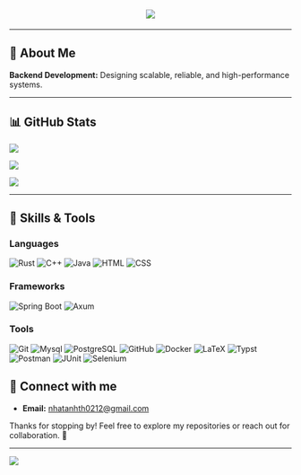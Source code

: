 <h1 align="center">
    <img src="https://readme-typing-svg.herokuapp.com/?font=Righteous&size=35&center=true&vCenter=true&width=500&height=70&duration=4000&lines=Hi+There!+👋;+I'm+Anh!;" />
</h1>

---

## 🐸 About Me  

**Backend Development:** Designing scalable, reliable, and high-performance systems.

---

## 📊 GitHub Stats

![](https://github-readme-stats.vercel.app/api?username=lunarcd&show_icons=true&theme=github_dark)  

![](https://github-readme-stats.vercel.app/api/top-langs?username=lunarcd&show_icons=true&locale=en&theme=github_dark&layout=compact&hide=jupyter%20notebook)

![](https://github-profile-trophy.vercel.app/?username=lunarcd&theme=darkhub&column=3&margin-w=15&margin-h=15)

---

## 🔧 Skills & Tools

### **Languages**
![Rust](https://img.shields.io/badge/Rust-000000?style=for-the-badge&logo=rust&logoColor=white)
![C++](https://img.shields.io/badge/C++-00599C?style=for-the-badge&logo=cplusplus&logoColor=white)
![Java](https://img.shields.io/badge/JAVA-blue?style=for-the-badge&logo=java&logoColor=white)
![HTML](https://img.shields.io/badge/HTML-E34F26?style=for-the-badge&logo=html5&logoColor=white)
![CSS](https://img.shields.io/badge/CSS-1572B6?style=for-the-badge&logo=css3&logoColor=white)


### Frameworks
![Spring Boot](https://img.shields.io/badge/SPRINGBOOT-6DB33F?style=for-the-badge&logo=spring&logoColor=white)
![Axum](https://img.shields.io/badge/Axum-000000?style=for-the-badge&logo=rust&logoColor=white)

### **Tools**
![Git](https://img.shields.io/badge/Git-F05032?style=for-the-badge&logo=git&logoColor=white)
![Mysql](https://img.shields.io/badge/MYSQL-4479A1?style=for-the-badge&logo=mysql&logoColor=white)
![PostgreSQL](https://img.shields.io/badge/PostgreSQL-336791?style=for-the-badge&logo=postgresql&logoColor=white)
![GitHub](https://img.shields.io/badge/GitHub-181717?style=for-the-badge&logo=github&logoColor=white)
![Docker](https://img.shields.io/badge/Docker-2496ED?style=for-the-badge&logo=docker&logoColor=white)
![LaTeX](https://img.shields.io/badge/LaTeX-008080?style=for-the-badge&logo=latex&logoColor=white)
![Typst](https://img.shields.io/badge/Typst-000000?style=for-the-badge)
![Postman](https://img.shields.io/badge/Postman-FF6C37?style=for-the-badge&logo=assertJ&logoColor=white)
![JUnit](https://img.shields.io/badge/AssertJ-C562AF?style=for-the-badge&logo=java&logoColor=white)
![Selenium](https://img.shields.io/badge/Selenium-43B02A?style=for-the-badge&logo=selenium&logoColor=white)


## 🌟 Connect with me

- **Email:** [nhatanhth0212@gmail.com](mailto:nhatanhth0212@gmail.com)  

Thanks for stopping by! Feel free to explore my repositories or reach out for collaboration. 🚀

---
![](https://count.getloli.com/@lunarcd?name=lunarcd&theme=moebooru&padding=7&offset=0&align=top&scale=1&pixelated=1&darkmode=auto)
